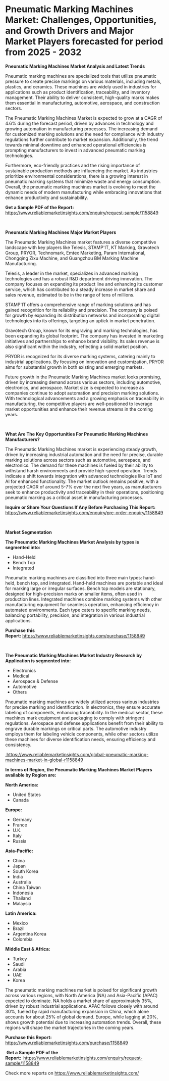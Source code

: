 <p><h1>Pneumatic Marking Machines Market: Challenges, Opportunities, and Growth Drivers and Major Market Players forecasted for period from 2025 - 2032</h1></p><p><strong>Pneumatic Marking Machines Market Analysis and Latest Trends</strong></p>
<p><p>Pneumatic marking machines are specialized tools that utilize pneumatic pressure to create precise markings on various materials, including metals, plastics, and ceramics. These machines are widely used in industries for applications such as product identification, traceability, and inventory management. Their ability to deliver consistent, high-quality marks makes them essential in manufacturing, automotive, aerospace, and construction sectors.</p><p>The Pneumatic Marking Machines Market is expected to grow at a CAGR of 4.6% during the forecast period, driven by advances in technology and growing automation in manufacturing processes. The increasing demand for customized marking solutions and the need for compliance with industry regulations further contribute to market expansion. Additionally, the trend towards minimal downtime and enhanced operational efficiencies is prompting manufacturers to invest in advanced pneumatic marking technologies.</p><p>Furthermore, eco-friendly practices and the rising importance of sustainable production methods are influencing the market. As industries prioritize environmental considerations, there is a growing interest in pneumatic marking systems that minimize waste and energy consumption. Overall, the pneumatic marking machines market is evolving to meet the dynamic needs of modern manufacturing while embracing innovations that enhance productivity and sustainability.</p></p>
<p><strong>Get a Sample PDF of the Report:&nbsp;</strong> <a href="https://www.reliablemarketinsights.com/enquiry/request-sample/1158849?utm_campaign=3559&utm_medium=2&utm_source=Github&utm_content=ia&utm_term=22032025&utm_id=pneumatic-marking-machines">https://www.reliablemarketinsights.com/enquiry/request-sample/1158849</a></p>
<p>&nbsp;</p>
<p><strong>Pneumatic Marking Machines Major Market Players</strong></p>
<p><p>The Pneumatic Marking Machines market features a diverse competitive landscape with key players like Telesis, STAMP'IT, KT Marking, Gravotech Group, PRYOR, Technomark, Emtex Marketing, Param International, Chongqing Zixu Machine, and Guangzhou BM Marking Machine Manufacturing.</p><p>Telesis, a leader in the market, specializes in advanced marking technologies and has a robust R&D department driving innovation. The company focuses on expanding its product line and enhancing its customer service, which has contributed to a steady increase in market share and sales revenue, estimated to be in the range of tens of millions.</p><p>STAMP'IT offers a comprehensive range of marking solutions and has gained recognition for its reliability and precision. The company is poised for growth by expanding its distribution networks and incorporating digital technologies into its offerings, targeting an uptick in market penetration.</p><p>Gravotech Group, known for its engraving and marking technologies, has been expanding its global footprint. The company has invested in marketing initiatives and partnerships to enhance brand visibility. Its sales revenue is also significant within the industry, reflecting a solid market position.</p><p>PRYOR is recognized for its diverse marking systems, catering mainly to industrial applications. By focusing on innovation and customization, PRYOR aims for substantial growth in both existing and emerging markets.</p><p>Future growth in the Pneumatic Marking Machines market looks promising, driven by increasing demand across various sectors, including automotive, electronics, and aerospace. Market size is expected to increase as companies continue to adopt automation and precision marking solutions. With technological advancements and a growing emphasis on traceability in manufacturing, the competitive players are well-positioned to leverage market opportunities and enhance their revenue streams in the coming years.</p></p>
<p>&nbsp;</p>
<p><strong>What Are The Key Opportunities For Pneumatic Marking Machines Manufacturers?</strong></p>
<p><p>The Pneumatic Marking Machines market is experiencing steady growth, driven by increasing industrial automation and the need for precise, durable marking solutions across sectors such as automotive, aerospace, and electronics. The demand for these machines is fueled by their ability to withstand harsh environments and provide high-speed operation. Trends indicate a shift towards integration with advanced technologies like IoT and AI for enhanced functionality. The market outlook remains positive, with a projected CAGR of around 5-7% over the next five years, as manufacturers seek to enhance productivity and traceability in their operations, positioning pneumatic marking as a critical asset in manufacturing processes.</p></p>
<p><strong>Inquire or Share Your Questions If Any Before Purchasing This Report:</strong> <a href="https://www.reliablemarketinsights.com/enquiry/pre-order-enquiry/1158849?utm_campaign=3559&utm_medium=2&utm_source=Github&utm_content=ia&utm_term=22032025&utm_id=pneumatic-marking-machines">https://www.reliablemarketinsights.com/enquiry/pre-order-enquiry/1158849</a></p>
<p>&nbsp;</p>
<p><strong>Market Segmentation</strong></p>
<p><strong>The Pneumatic Marking Machines Market Analysis by types is segmented into:</strong></p>
<p><ul><li>Hand-Held</li><li>Bench Top</li><li>Integrated</li></ul></p>
<p><p>Pneumatic marking machines are classified into three main types: hand-held, bench top, and integrated. Hand-held machines are portable and ideal for marking large or irregular surfaces. Bench top models are stationary, designed for high-precision marks on smaller items, often used in production lines. Integrated machines combine marking systems with other manufacturing equipment for seamless operation, enhancing efficiency in automated environments. Each type caters to specific marking needs, balancing portability, precision, and integration in various industrial applications.</p></p>
<p><strong>Purchase this Report:&nbsp;</strong><a href="https://www.reliablemarketinsights.com/purchase/1158849?utm_campaign=3559&utm_medium=2&utm_source=Github&utm_content=ia&utm_term=22032025&utm_id=pneumatic-marking-machines">https://www.reliablemarketinsights.com/purchase/1158849</a></p>
<p>&nbsp;</p>
<p><strong>The Pneumatic Marking Machines Market Industry Research by Application is segmented into:</strong></p>
<p><ul><li>Electronics</li><li>Medical</li><li>Aerospace & Defense</li><li>Automotive</li><li>Others</li></ul></p>
<p><p>Pneumatic marking machines are widely utilized across various industries for precise marking and identification. In electronics, they ensure accurate labeling of components, enhancing traceability. In the medical sector, these machines mark equipment and packaging to comply with stringent regulations. Aerospace and defense applications benefit from their ability to engrave durable markings on critical parts. The automotive industry employs them for labeling vehicle components, while other sectors utilize these machines for diverse identification needs, ensuring efficiency and consistency.</p></p>
<p><a href="https://www.reliablemarketinsights.com/global-pneumatic-marking-machines-market-in-global-r1158849?utm_campaign=3559&utm_medium=2&utm_source=Github&utm_content=ia&utm_term=22032025&utm_id=pneumatic-marking-machines">&nbsp;https://www.reliablemarketinsights.com/global-pneumatic-marking-machines-market-in-global-r1158849</a></p>
<p><strong>In terms of Region, the Pneumatic Marking Machines Market Players available by Region are:</strong></p>
<p>
    <p> <strong> North America: </strong>
        <ul>
            <li>United States</li>
            <li>Canada</li>
        </ul>
        </p> 
    <p> <strong> Europe: </strong>
        <ul>
            <li>Germany</li>
            <li>France</li>
            <li>U.K.</li>
            <li>Italy</li>
            <li>Russia</li>
        </ul>
        </p> 
    <p> <strong> Asia-Pacific: </strong>
        <ul>
            <li>China</li>
            <li>Japan</li>
            <li>South Korea</li>
            <li>India</li>
            <li>Australia</li>
            <li>China Taiwan</li>
            <li>Indonesia</li>
            <li>Thailand</li>
            <li>Malaysia</li>
        </ul>
        </p> 
    <p> <strong> Latin America: </strong>
        <ul>
            <li>Mexico</li>
            <li>Brazil</li>
            <li>Argentina Korea</li>
            <li>Colombia</li>
        </ul>
        </p> 
    <p> <strong> Middle East & Africa: </strong>
        <ul>
            <li>Turkey</li>
            <li>Saudi</li>
            <li>Arabia</li>
            <li>UAE</li>
            <li>Korea</li>
        </ul>
    </p>
    </p>
<p><p>The pneumatic marking machines market is poised for significant growth across various regions, with North America (NA) and Asia-Pacific (APAC) expected to dominate. NA holds a market share of approximately 35%, driven by robust industrial applications. APAC follows closely with around 30%, fueled by rapid manufacturing expansion in China, which alone accounts for about 25% of global demand. Europe, while lagging at 20%, shows growth potential due to increasing automation trends. Overall, these regions will shape the market trajectories in the coming years.</p></p>
<p><strong>Purchase this Report: </strong><a href="https://www.reliablemarketinsights.com/purchase/1158849?utm_campaign=3559&utm_medium=2&utm_source=Github&utm_content=ia&utm_term=22032025&utm_id=pneumatic-marking-machines">https://www.reliablemarketinsights.com/purchase/1158849</a></p>
<p>&nbsp;<strong>Get a Sample PDF of the Report:&nbsp;&nbsp;</strong><a href="https://www.reliablemarketinsights.com/enquiry/request-sample/1158849?utm_campaign=3559&utm_medium=2&utm_source=Github&utm_content=ia&utm_term=22032025&utm_id=pneumatic-marking-machines">https://www.reliablemarketinsights.com/enquiry/request-sample/1158849</a></p>
<p><strong></strong></p>
<p>Check more reports on <a href="https://www.reliablemarketinsights.com/?utm_campaign=3559&utm_medium=2&utm_source=Github&utm_content=ia&utm_term=22032025&utm_id=pneumatic-marking-machines">https://www.reliablemarketinsights.com/</a></p>
